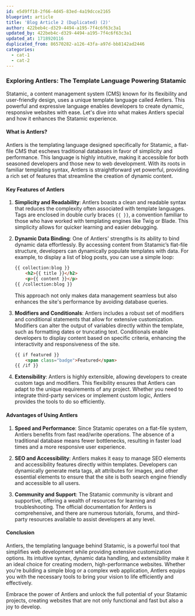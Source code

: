 ```yaml
---
id: e5d9ff18-2f66-4d45-83ed-4a19dcce2165
blueprint: article
title: 'Blog Article 2 (Duplicated) (2)'
author: 422beb4c-d329-4494-a195-7f4c6f63c3a1
updated_by: 422beb4c-d329-4494-a195-7f4c6f63c3a1
updated_at: 1718920116
duplicated_from: 86570282-a126-43fa-a97d-bb8142ad2446
categories:
  - cat-1
  - cat-2
---
```

### Exploring Antlers: The Template Language Powering Statamic

Statamic, a content management system (CMS) known for its flexibility and user-friendly design, uses a unique template language called Antlers. This powerful and expressive language enables developers to create dynamic, responsive websites with ease. Let's dive into what makes Antlers special and how it enhances the Statamic experience.

#### What is Antlers?

Antlers is the templating language designed specifically for Statamic, a flat-file CMS that eschews traditional databases in favor of simplicity and performance. This language is highly intuitive, making it accessible for both seasoned developers and those new to web development. With its roots in familiar templating syntax, Antlers is straightforward yet powerful, providing a rich set of features that streamline the creation of dynamic content.

#### Key Features of Antlers

1. **Simplicity and Readability**:
   Antlers boasts a clean and readable syntax that reduces the complexity often associated with template languages. Tags are enclosed in double curly braces `{{ }}`, a convention familiar to those who have worked with templating engines like Twig or Blade. This simplicity allows for quicker learning and easier debugging.

2. **Dynamic Data Binding**:
   One of Antlers' strengths is its ability to bind dynamic data effortlessly. By accessing content from Statamic’s flat-file structure, developers can dynamically populate templates with data. For example, to display a list of blog posts, you can use a simple loop:
   ```html
   {{ collection:blog }}
       <h2>{{ title }}</h2>
       <p>{{ content }}</p>
   {{ /collection:blog }}
   ```
   This approach not only makes data management seamless but also enhances the site's performance by avoiding database queries.

3. **Modifiers and Conditionals**:
   Antlers includes a robust set of modifiers and conditional statements that allow for extensive customization. Modifiers can alter the output of variables directly within the template, such as formatting dates or truncating text. Conditionals enable developers to display content based on specific criteria, enhancing the interactivity and responsiveness of the site.
   ```html
   {{ if featured }}
       <span class="badge">Featured</span>
   {{ /if }}
   ```

4. **Extensibility**:
   Antlers is highly extensible, allowing developers to create custom tags and modifiers. This flexibility ensures that Antlers can adapt to the unique requirements of any project. Whether you need to integrate third-party services or implement custom logic, Antlers provides the tools to do so efficiently.

#### Advantages of Using Antlers

1. **Speed and Performance**:
   Since Statamic operates on a flat-file system, Antlers benefits from fast read/write operations. The absence of a traditional database means fewer bottlenecks, resulting in faster load times and a more responsive user experience.

2. **SEO and Accessibility**:
   Antlers makes it easy to manage SEO elements and accessibility features directly within templates. Developers can dynamically generate meta tags, alt attributes for images, and other essential elements to ensure that the site is both search engine friendly and accessible to all users.

3. **Community and Support**:
   The Statamic community is vibrant and supportive, offering a wealth of resources for learning and troubleshooting. The official documentation for Antlers is comprehensive, and there are numerous tutorials, forums, and third-party resources available to assist developers at any level.

#### Conclusion

Antlers, the templating language behind Statamic, is a powerful tool that simplifies web development while providing extensive customization options. Its intuitive syntax, dynamic data handling, and extensibility make it an ideal choice for creating modern, high-performance websites. Whether you're building a simple blog or a complex web application, Antlers equips you with the necessary tools to bring your vision to life efficiently and effectively.

Embrace the power of Antlers and unlock the full potential of your Statamic projects, creating websites that are not only functional and fast but also a joy to develop.